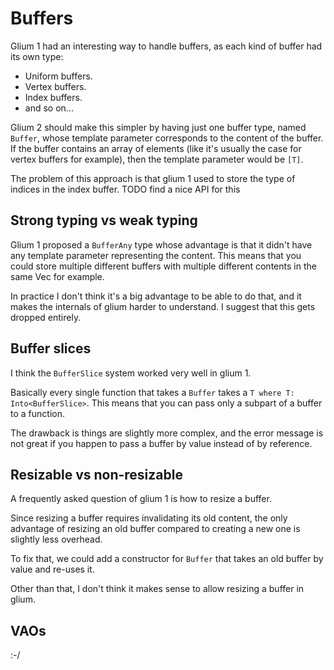 # Buffers

Glium 1 had an interesting way to handle buffers, as each kind of buffer had its own type:

- Uniform buffers.
- Vertex buffers.
- Index buffers.
- and so on...

Glium 2 should make this simpler by having just one buffer type, named `Buffer`, whose template
parameter corresponds to the content of the buffer. If the buffer contains an array of elements
(like it's usually the case for vertex buffers for example), then the template parameter would be
`[T]`.

The problem of this approach is that glium 1 used to store the type of indices in the index buffer.
TODO find a nice API for this

## Strong typing vs weak typing

Glium 1 proposed a `BufferAny` type whose advantage is that it didn't have any template parameter
representing the content. This means that you could store multiple different buffers with multiple
different contents in the same Vec for example.

In practice I don't think it's a big advantage to be able to do that, and it makes the internals
of glium harder to understand. I suggest that this gets dropped entirely.

## Buffer slices

I think the `BufferSlice` system worked very well in glium 1.

Basically every single function that takes a `Buffer` takes a `T where T: Into<BufferSlice>`.
This means that you can pass only a subpart of a buffer to a function.

The drawback is things are slightly more complex, and the error message is not great if you happen
to pass a buffer by value instead of by reference.

## Resizable vs non-resizable

A frequently asked question of glium 1 is how to resize a buffer.

Since resizing a buffer requires invalidating its old content, the only advantage of resizing an
old buffer compared to creating a new one is slightly less overhead.

To fix that, we could add a constructor for `Buffer` that takes an old buffer by value and re-uses
it.

Other than that, I don't think it makes sense to allow resizing a buffer in glium.

## VAOs

:-/
